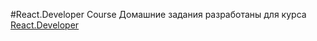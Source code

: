 #React.Developer Course
Домашние задания разработаны для курса [React.Developer](https://otus.ru/lessons/react/)